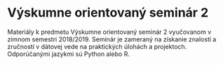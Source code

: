 # Výskumne orientovaný seminár 2
Materiály k predmetu Výskumne orientovaný seminár 2 vyučovanom v zimnom semestri 2018/2019. Seminár je zameraný na získanie znalostí a zručností v dátovej vede na praktických úlohách a projektoch. Odporúčanými jazykmi sú Python alebo R.
